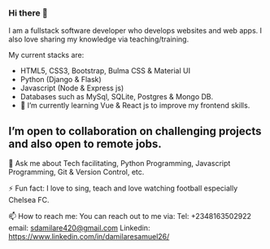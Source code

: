 ### Hi there 👋

I am a fullstack software developer who develops websites and web apps. I also love sharing my knowledge via teaching/training.

My current stacks are: 
- HTML5, CSS3, Bootstrap, Bulma CSS & Material UI 
- Python (Django & Flask)
- Javascript (Node & Express js)
- Databases such as MySql, SQLite, Postgres & Mongo DB.
- 🌱 I’m currently learning Vue & React js to improve my frontend skills.


 ## I’m open to collaboration on challenging projects and also open to remote jobs.
 
 💬 Ask me about Tech facilitating, Python Programming, Javascript Programming, Git & Version Control, etc.
 
 ⚡ Fun fact: I love to sing, teach and love watching football especially Chelsea FC.
 
 📫 How to reach me: You can reach out to me via:
                     Tel: +2348163502922
                     email: sdamilare420@gmail.com
                     Linkedin: https://www.linkedin.com/in/damilaresamuel26/
<!--
**DPsalmist/dpsalmist** is a ✨ _special_ ✨ repository because its `README.md` (this file) appears on your GitHub profile.

Here are some ideas to get you started:

- 🔭 I’m currently working on ...
- 🌱 I’m currently learning ...
- 👯 I’m looking to collaborate on ...
- 🤔 I’m looking for help with ...
- 💬 Ask me about ...
- 📫 How to reach me: ...
- 😄 Pronouns: ...
- ⚡ Fun fact: ...
-->
